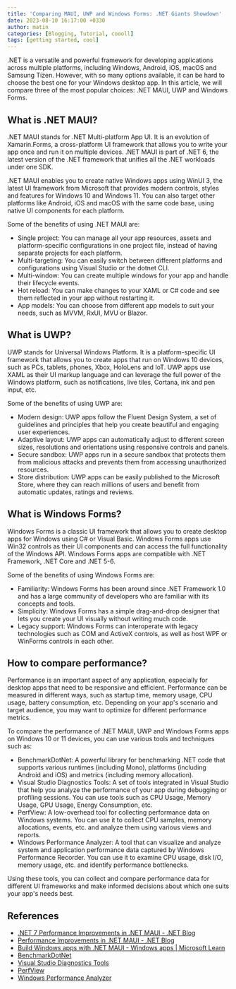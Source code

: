 ```yaml
---
title: 'Comparing MAUI, UWP and Windows Forms: .NET Giants Showdown'
date: 2023-08-10 16:17:00 +0330
author: matin
categories: [Blogging, Tutorial, coooll]
tags: [getting started, cool]
---
```


.NET is a versatile and powerful framework for developing applications across multiple platforms, including Windows, Android, iOS, macOS and Samsung Tizen. However, with so many options available, it can be hard to choose the best one for your Windows desktop app. In this article, we will compare three of the most popular choices: .NET MAUI, UWP and Windows Forms.

## What is .NET MAUI?

.NET MAUI stands for .NET Multi-platform App UI. It is an evolution of Xamarin.Forms, a cross-platform UI framework that allows you to write your app once and run it on multiple devices. .NET MAUI is part of .NET 6, the latest version of the .NET framework that unifies all the .NET workloads under one SDK.

.NET MAUI enables you to create native Windows apps using WinUI 3, the latest UI framework from Microsoft that provides modern controls, styles and features for Windows 10 and Windows 11. You can also target other platforms like Android, iOS and macOS with the same code base, using native UI components for each platform.

Some of the benefits of using .NET MAUI are:

- Single project: You can manage all your app resources, assets and platform-specific configurations in one project file, instead of having separate projects for each platform.
- Multi-targeting: You can easily switch between different platforms and configurations using Visual Studio or the dotnet CLI.
- Multi-window: You can create multiple windows for your app and handle their lifecycle events.
- Hot reload: You can make changes to your XAML or C# code and see them reflected in your app without restarting it.
- App models: You can choose from different app models to suit your needs, such as MVVM, RxUI, MVU or Blazor.

## What is UWP?

UWP stands for Universal Windows Platform. It is a platform-specific UI framework that allows you to create apps that run on Windows 10 devices, such as PCs, tablets, phones, Xbox, HoloLens and IoT. UWP apps use XAML as their UI markup language and can leverage the full power of the Windows platform, such as notifications, live tiles, Cortana, ink and pen input, etc.

Some of the benefits of using UWP are:

- Modern design: UWP apps follow the Fluent Design System, a set of guidelines and principles that help you create beautiful and engaging user experiences.
- Adaptive layout: UWP apps can automatically adjust to different screen sizes, resolutions and orientations using responsive controls and panels.
- Secure sandbox: UWP apps run in a secure sandbox that protects them from malicious attacks and prevents them from accessing unauthorized resources.
- Store distribution: UWP apps can be easily published to the Microsoft Store, where they can reach millions of users and benefit from automatic updates, ratings and reviews.

## What is Windows Forms?

Windows Forms is a classic UI framework that allows you to create desktop apps for Windows using C# or Visual Basic. Windows Forms apps use Win32 controls as their UI components and can access the full functionality of the Windows API. Windows Forms apps are compatible with .NET Framework, .NET Core and .NET 5-6.

Some of the benefits of using Windows Forms are:

- Familiarity: Windows Forms has been around since .NET Framework 1.0 and has a large community of developers who are familiar with its concepts and tools.
- Simplicity: Windows Forms has a simple drag-and-drop designer that lets you create your UI visually without writing much code.
- Legacy support: Windows Forms can interoperate with legacy technologies such as COM and ActiveX controls, as well as host WPF or WinForms controls in each other.

## How to compare performance?

Performance is an important aspect of any application, especially for desktop apps that need to be responsive and efficient. Performance can be measured in different ways, such as startup time, memory usage, CPU usage, battery consumption, etc. Depending on your app's scenario and target audience, you may want to optimize for different performance metrics.

To compare the performance of .NET MAUI, UWP and Windows Forms apps on Windows 10 or 11 devices, you can use various tools and techniques such as:

- BenchmarkDotNet: A powerful library for benchmarking .NET code that supports various runtimes (including Mono), platforms (including Android and iOS) and metrics (including memory allocation).
- Visual Studio Diagnostics Tools: A set of tools integrated in Visual Studio that help you analyze the performance of your app during debugging or profiling sessions. You can use tools such as CPU Usage, Memory Usage, GPU Usage, Energy Consumption, etc.
- PerfView: A low-overhead tool for collecting performance data on Windows systems. You can use it to collect CPU samples, memory allocations, events, etc. and analyze them using various views and reports.
- Windows Performance Analyzer: A tool that can visualize and analyze system and application performance data captured by Windows Performance Recorder. You can use it to examine CPU usage, disk I/O, memory usage, etc. and identify performance bottlenecks.

Using these tools, you can collect and compare performance data for different UI frameworks and make informed decisions about which one suits your app's needs best.

## References

- [.NET 7 Performance Improvements in .NET MAUI - .NET Blog](https://devblogs.microsoft.com/dotnet/dotnet-7-performance-improvements-in-dotnet-maui/)
- [Performance Improvements in .NET MAUI - .NET Blog](https://devblogs.microsoft.com/dotnet/performance-improvements-in-dotnet-maui/)
- [Build Windows apps with .NET MAUI - Windows apps | Microsoft Learn](https://learn.microsoft.com/en-us/windows/apps/windows-dotnet-maui/)
- [BenchmarkDotNet](https://benchmarkdotnet.org/)
- [Visual Studio Diagnostics Tools](https://docs.microsoft.com/en-us/visualstudio/profiling/profiling-feature-tour?view=vs-2022)
- [PerfView](https://github.com/microsoft/perfview)
- [Windows Performance Analyzer](https://docs.microsoft.com/en-us/windows-hardware/test/wpt/windows-performance-analyzer)

